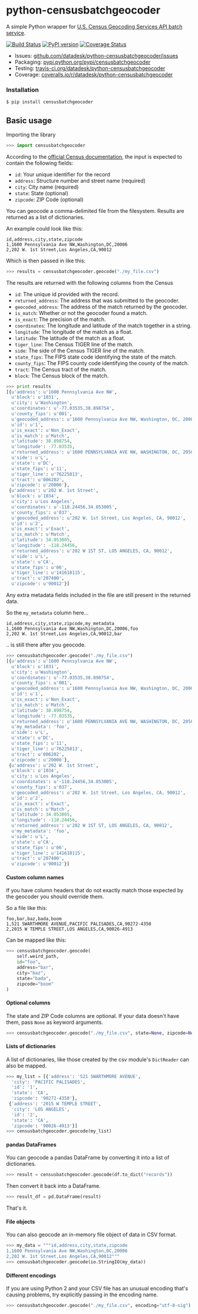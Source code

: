 # python-censusbatchgeocoder

A simple Python wrapper for [U.S. Census Geocoding Services API batch service](https://www.documentcloud.org/documents/3894452-Census-Geocoding-Services-API.html).

[![Build Status](https://travis-ci.org/datadesk/python-censusbatchgeocoder.png?branch=master)](https://travis-ci.org/datadesk/python-censusbatchgeocoder)
[![PyPI version](https://badge.fury.io/py/censusbatchgeocoder.png)](http://badge.fury.io/py/censusbatchgeocoder)
[![Coverage Status](https://coveralls.io/repos/datadesk/python-censusbatchgeocoder/badge.png?branch=master)](https://coveralls.io/r/datadesk/python-censusbatchgeocoder?branch=master)

* Issues: [github.com/datadesk/python-censusbatchgeocoder/issues](https://github.com/datadesk/python-censusbatchgeocoder/issues)
* Packaging: [pypi.python.org/pypi/censusbatchgeocoder](https://pypi.python.org/pypi/censusbatchgeocoder)
* Testing: [travis-ci.org/datadesk/python-censusbatchgeocoder](https://travis-ci.org/datadesk/python-censusbatchgeocoder)
* Coverage: [coveralls.io/r/datadesk/python-censusbatchgeocoder](https://coveralls.io/r/datadesk/python-censusbatchgeocoder)

### Installation

```bash
$ pip install censusbatchgeocoder
```

## Basic usage

Importing the library

```python
>>> import censusbatchgeocoder
```

According to the [official Census documentation](https://www.documentcloud.org/documents/3894452-Census-Geocoding-Services-API.html), the input is expected to contain the following fields:

* ``id``: Your unique identifier for the record
* ``address``: Structure number and street name (required)
* ``city``: City name (required)
* ``state``: State (optional)
* ``zipcode``: ZIP Code (optional)

You can geocode a comma-delimited file from the filesystem. Results are returned as a list of dictionaries.

An example could look like this:

```text
id,address,city,state,zipcode
1,1600 Pennsylvania Ave NW,Washington,DC,20006
2,202 W. 1st Street,Los Angeles,CA,90012
```

Which is then passed in like this:

```python
>>> results = censusbatchgeocoder.geocode("./my_file.csv")
```

The results are returned with the following columns from the Census

* ``id``: The unique id provided with the record.
* ``returned_address``: The address that was submitted to the geocoder.
* ``geocoded_address``: The address of the match returned by the geocoder.
* ``is_match``: Whether or not the geocoder found a match.
* ``is_exact``: The precision of the match.
* ``coordinates``: The longitude and latitude of the match together in a string.
* ``longitude``: The longitude of the match as a float.
* ``latitude``: The latitude of the match as a float.
* ``tiger_line``: The Census TIGER line of the match.
* ``side``: The side of the Census TIGER line of the match.
* ``state_fips``: The FIPS state code identifying the state of the match.
* ``county_fips``: The FIPS county code identifying the county of the match.
* ``tract``: The Census tract of the match.
* ``block``: The Census block of the match.

```python
>>> print results
[{u'address': u'1600 Pennsylvania Ave NW',
  u'block': u'1031',
  u'city': u'Washington',
  u'coordinates': u'-77.03535,38.898754',
  u'county_fips': u'001',
  u'geocoded_address': u'1600 Pennsylvania Ave NW, Washington, DC, 20006',
  u'id': u'1',
  u'is_exact': u'Non_Exact',
  u'is_match': u'Match',
  u'latitude': 38.898754,
  u'longitude': -77.03535,
  u'returned_address': u'1600 PENNSYLVANIA AVE NW, WASHINGTON, DC, 20502',
  u'side': u'L',
  u'state': u'DC',
  u'state_fips': u'11',
  u'tiger_line': u'76225813',
  u'tract': u'006202',
  u'zipcode': u'20006'},
 {u'address': u'202 W. 1st Street',
  u'block': u'1034',
  u'city': u'Los Angeles',
  u'coordinates': u'-118.24456,34.053005',
  u'county_fips': u'037',
  u'geocoded_address': u'202 W. 1st Street, Los Angeles, CA, 90012',
  u'id': u'2',
  u'is_exact': u'Exact',
  u'is_match': u'Match',
  u'latitude': 34.053005,
  u'longitude': -118.24456,
  u'returned_address': u'202 W 1ST ST, LOS ANGELES, CA, 90012',
  u'side': u'L',
  u'state': u'CA',
  u'state_fips': u'06',
  u'tiger_line': u'141618115',
  u'tract': u'207400',
  u'zipcode': u'90012'}]
```

Any extra metadata fields included in the file are still present in the returned data.

So the ``my_metadata`` column here...

```text
id,address,city,state,zipcode,my_metadata
1,1600 Pennsylvania Ave NW,Washington,DC,20006,foo
2,202 W. 1st Street,Los Angeles,CA,90012,bar
```

.. is still there after you geocode.

```python
>>> censusbatchgeocoder.geocode("./my_file.csv")
[{u'address': u'1600 Pennsylvania Ave NW',
  u'block': u'1031',
  u'city': u'Washington',
  u'coordinates': u'-77.03535,38.898754',
  u'county_fips': u'001',
  u'geocoded_address': u'1600 Pennsylvania Ave NW, Washington, DC, 20006',
  u'id': u'1',
  u'is_exact': u'Non_Exact',
  u'is_match': u'Match',
  u'latitude': 38.898754,
  u'longitude': -77.03535,
  u'returned_address': u'1600 PENNSYLVANIA AVE NW, WASHINGTON, DC, 20502',
  u'my_metadata': 'foo',
  u'side': u'L',
  u'state': u'DC',
  u'state_fips': u'11',
  u'tiger_line': u'76225813',
  u'tract': u'006202',
  u'zipcode': u'20006'},
 {u'address': u'202 W. 1st Street',
  u'block': u'1034',
  u'city': u'Los Angeles',
  u'coordinates': u'-118.24456,34.053005',
  u'county_fips': u'037',
  u'geocoded_address': u'202 W. 1st Street, Los Angeles, CA, 90012',
  u'id': u'2',
  u'is_exact': u'Exact',
  u'is_match': u'Match',
  u'latitude': 34.053005,
  u'longitude': -118.24456,
  u'returned_address': u'202 W 1ST ST, LOS ANGELES, CA, 90012',
  u'my_metadata': 'foo',
  u'side': u'L',
  u'state': u'CA',
  u'state_fips': u'06',
  u'tiger_line': u'141618115',
  u'tract': u'207400',
  u'zipcode': u'90012'}]
```

#### Custom column names

If you have column headers that do not exactly match those expected by the geocoder you should override them.

So a file like this:

```text
foo,bar,baz,bada,boom
1,521 SWARTHMORE AVENUE,PACIFIC PALISADES,CA,90272-4350
2,2015 W TEMPLE STREET,LOS ANGELES,CA,90026-4913
```

Can be mapped like this:

```python
>>> censusbatchgeocoder.geocode(
    self.weird_path,
    id="foo",
    address="bar",
    city="baz",
    state="bada",
    zipcode="boom"
)
```

#### Optional columns

The state and ZIP Code columns are optional. If your data doesn't have them, pass ``None`` as keyword arguments.

```python
>>> censusbatchgeocoder.geocode("./my_file.csv", state=None, zipcode=None)
```

#### Lists of dictionaries

A list of dictionaries, like those created by the csv module's ``DictReader`` can also be mapped.

```python
>>> my_list = [{'address': '521 SWARTHMORE AVENUE',
  'city': 'PACIFIC PALISADES',
  'id': '1',
  'state': 'CA',
  'zipcode': '90272-4350'},
 {'address': '2015 W TEMPLE STREET',
  'city': 'LOS ANGELES',
  'id': '2',
  'state': 'CA',
  'zipcode': '90026-4913'}]
>>> censusbatchgeocoder.geocode(my_list)
```

#### pandas DataFrames

You can geocode a pandas DataFrame by converting it into a list of dictionaries.

```python
>>> result = censusbatchgeocoder.geocode(df.to_dict("records"))
```

Then convert it back into a DataFrame.

```python
>>> result_df = pd.DataFrame(result)
```

That's it.

#### File objects

You can also geocode an in-memory file object of data in CSV format.

```python
>>> my_data = """id,address,city,state,zipcode
1,1600 Pennsylvania Ave NW,Washington,DC,20006
2,202 W. 1st Street,Los Angeles,CA,90012"""
>>> censusbatchgeocoder.geocode(io.StringIO(my_data))
```

#### Different encodings

If you are using Python 2 and your CSV file has an unusual encoding that's causing problems, try explicitly passing in the encoding name.

```python
>>> censusbatchgeocoder.geocode("./my_file.csv", encoding="utf-8-sig")
```
